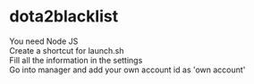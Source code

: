 # dota2blacklist

You need Node JS  
Create a shortcut for launch.sh  
Fill all the information in the settings  
Go into manager and add your own account id as 'own account'  
